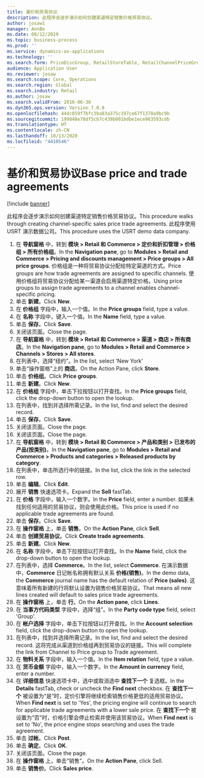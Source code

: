 ```yaml
---
title: 基价和贸易协议
description: 此程序会逐步演示如何创建渠道特定销售价格贸易协议。
author: josaw1
manager: AnnBe
ms.date: 08/12/2019
ms.topic: business-process
ms.prod: ''
ms.service: dynamics-ax-applications
ms.technology: ''
ms.search.form: PriceDiscGroup, RetailStoreTable, RetailChannelPriceGroup, EcoResProductDetailsExtended, PriceDiscAdmTable, PriceDiscAdm
audience: Application User
ms.reviewer: josaw
ms.search.scope: Core, Operations
ms.search.region: Global
ms.search.industry: Retail
ms.author: josaw
ms.search.validFrom: 2016-06-30
ms.dyn365.ops.version: Version 7.0.0
ms.openlocfilehash: 44dc059f7bfc3ba83a375c197ce67f1378a9bc9b
ms.sourcegitcommit: 199848e78df5cb7c439b001bdbe1ece963593cdb
ms.translationtype: HT
ms.contentlocale: zh-CN
ms.lasthandoff: 10/13/2020
ms.locfileid: "4410546"
---
```

# <a name="base-price-and-trade-agreements"></a><span data-ttu-id="16b9f-103">基价和贸易协议</span><span class="sxs-lookup"><span data-stu-id="16b9f-103">Base price and trade agreements</span></span>

[!include [banner](../includes/banner.md)]

<span data-ttu-id="16b9f-104">此程序会逐步演示如何创建渠道特定销售价格贸易协议。</span><span class="sxs-lookup"><span data-stu-id="16b9f-104">This procedure walks through creating channel-specific sales price trade agreements.</span></span> <span data-ttu-id="16b9f-105">此程序使用 USRT 演示数据公司。</span><span class="sxs-lookup"><span data-stu-id="16b9f-105">This procedure uses the USRT demo data company.</span></span>

1. <span data-ttu-id="16b9f-106">在 **导航窗格** 中，转到 **模块 > Retail 和 Commerce > 定价和折扣管理 > 价格组 > 所有价格组**。</span><span class="sxs-lookup"><span data-stu-id="16b9f-106">In the **Navigation pane**, go to **Modules > Retail and Commerce > Pricing and discounts management > Price groups > All price groups**.</span></span> <span data-ttu-id="16b9f-107">价格组是一种将贸易协议分配给特定渠道的方式。</span><span class="sxs-lookup"><span data-stu-id="16b9f-107">Price groups are how trade agreements are assigned to specific channels.</span></span> <span data-ttu-id="16b9f-108">使用价格组将贸易协议分配给某一渠道会启用渠道特定价格。</span><span class="sxs-lookup"><span data-stu-id="16b9f-108">Using price groups to assign trade agreements to a channel enables channel-specific pricing.</span></span>  
2. <span data-ttu-id="16b9f-109">单击 **新建**。</span><span class="sxs-lookup"><span data-stu-id="16b9f-109">Click **New**.</span></span>
3. <span data-ttu-id="16b9f-110">在 **价格组** 字段中，输入一个值。</span><span class="sxs-lookup"><span data-stu-id="16b9f-110">In the **Price groups** field, type a value.</span></span>
4. <span data-ttu-id="16b9f-111">在 **名称** 字段中，键入一个值。</span><span class="sxs-lookup"><span data-stu-id="16b9f-111">In the **Name** field, type a value.</span></span>
5. <span data-ttu-id="16b9f-112">单击 **保存**。</span><span class="sxs-lookup"><span data-stu-id="16b9f-112">Click **Save**.</span></span>
6. <span data-ttu-id="16b9f-113">关闭该页面。</span><span class="sxs-lookup"><span data-stu-id="16b9f-113">Close the page.</span></span>
7. <span data-ttu-id="16b9f-114">在 **导航窗格** 中，转到 **模块 > Retail 和 Commerce > 渠道 > 商店 > 所有商店**。</span><span class="sxs-lookup"><span data-stu-id="16b9f-114">In the **Navigation pane**, go to **Modules > Retail and Commerce > Channels > Stores > All stores**.</span></span>
8. <span data-ttu-id="16b9f-115">在列表中，选择“纽约”。</span><span class="sxs-lookup"><span data-stu-id="16b9f-115">In the list, select 'New York'</span></span>
9. <span data-ttu-id="16b9f-116">单击“操作窗格”上的 **商店**。</span><span class="sxs-lookup"><span data-stu-id="16b9f-116">On the Action Pane, click **Store**.</span></span>
10. <span data-ttu-id="16b9f-117">单击 **价格组**。</span><span class="sxs-lookup"><span data-stu-id="16b9f-117">Click **Price groups**.</span></span>
11. <span data-ttu-id="16b9f-118">单击 **新建**。</span><span class="sxs-lookup"><span data-stu-id="16b9f-118">Click **New**.</span></span>
12. <span data-ttu-id="16b9f-119">在 **价格组** 字段中，单击下拉按钮以打开查找。</span><span class="sxs-lookup"><span data-stu-id="16b9f-119">In the **Price groups** field, click the drop-down button to open the lookup.</span></span>
13. <span data-ttu-id="16b9f-120">在列表中，找到并选择所需记录。</span><span class="sxs-lookup"><span data-stu-id="16b9f-120">In the list, find and select the desired record.</span></span>
14. <span data-ttu-id="16b9f-121">单击 **保存**。</span><span class="sxs-lookup"><span data-stu-id="16b9f-121">Click **Save**.</span></span>
15. <span data-ttu-id="16b9f-122">关闭该页面。</span><span class="sxs-lookup"><span data-stu-id="16b9f-122">Close the page.</span></span>
16. <span data-ttu-id="16b9f-123">关闭该页面。</span><span class="sxs-lookup"><span data-stu-id="16b9f-123">Close the page.</span></span>
17. <span data-ttu-id="16b9f-124">在 **导航窗格** 中，转到 **模块 > Retail 和 Commerce > 产品和类别 > 已发布的产品(按类别)**。</span><span class="sxs-lookup"><span data-stu-id="16b9f-124">In the **Navigation pane**, go to **Modules > Retail and Commerce > Products and categories > Released products by category**.</span></span>
18. <span data-ttu-id="16b9f-125">在列表中，单击所选行中的链接。</span><span class="sxs-lookup"><span data-stu-id="16b9f-125">In the list, click the link in the selected row.</span></span>
19. <span data-ttu-id="16b9f-126">单击 **编辑**。</span><span class="sxs-lookup"><span data-stu-id="16b9f-126">Click **Edit**.</span></span>
20. <span data-ttu-id="16b9f-127">展开 **销售** 快速选项卡。</span><span class="sxs-lookup"><span data-stu-id="16b9f-127">Expand the **Sell** fastTab.</span></span>
21. <span data-ttu-id="16b9f-128">在 **价格** 字段中，输入一个数字。</span><span class="sxs-lookup"><span data-stu-id="16b9f-128">In the **Price** field, enter a number.</span></span> <span data-ttu-id="16b9f-129">如果未找到任何适用的贸易协议，则会使用此价格。</span><span class="sxs-lookup"><span data-stu-id="16b9f-129">This price is used if no applicable trade agreements are found.</span></span>  
22. <span data-ttu-id="16b9f-130">单击 **保存**。</span><span class="sxs-lookup"><span data-stu-id="16b9f-130">Click **Save**.</span></span>
23. <span data-ttu-id="16b9f-131">在 **操作窗格** 上，单击 **销售**。</span><span class="sxs-lookup"><span data-stu-id="16b9f-131">On the **Action Pane**, click **Sell**.</span></span>
24. <span data-ttu-id="16b9f-132">单击 **创建贸易协议**。</span><span class="sxs-lookup"><span data-stu-id="16b9f-132">Click **Create trade agreements**.</span></span>
25. <span data-ttu-id="16b9f-133">单击 **新建**。</span><span class="sxs-lookup"><span data-stu-id="16b9f-133">Click **New**.</span></span>
26. <span data-ttu-id="16b9f-134">在 **名称** 字段中，单击下拉按钮以打开查找。</span><span class="sxs-lookup"><span data-stu-id="16b9f-134">In the **Name** field, click the drop-down button to open the lookup.</span></span>
27. <span data-ttu-id="16b9f-135">在列表中，选择 **Commerce**。</span><span class="sxs-lookup"><span data-stu-id="16b9f-135">In the list, select **Commerce**.</span></span> <span data-ttu-id="16b9f-136">在演示数据中，**Commerce** 日记帐名称拥有默认关系 **价格(销售)**。</span><span class="sxs-lookup"><span data-stu-id="16b9f-136">In the demo data, the **Commerce** journal name has the default relation of **Price (sales)**.</span></span> <span data-ttu-id="16b9f-137">这意味着所有新建的行将默认设置为销售价格贸易协议。</span><span class="sxs-lookup"><span data-stu-id="16b9f-137">That means all new lines created will default to sales price trade agreements.</span></span>  
28. <span data-ttu-id="16b9f-138">在 **操作窗格** 上，单击 **行**。</span><span class="sxs-lookup"><span data-stu-id="16b9f-138">On the **Action pane**, click **Lines**.</span></span>
29. <span data-ttu-id="16b9f-139">在 **当事方代码类型** 字段中，选择“组”。</span><span class="sxs-lookup"><span data-stu-id="16b9f-139">In the **Party code type** field, select 'Group'.</span></span>
30. <span data-ttu-id="16b9f-140">在 **帐户选择** 字段中，单击下拉按钮以打开查找。</span><span class="sxs-lookup"><span data-stu-id="16b9f-140">In the **Account selection** field, click the drop-down button to open the lookup.</span></span>
31. <span data-ttu-id="16b9f-141">在列表中，找到并选择所需记录。</span><span class="sxs-lookup"><span data-stu-id="16b9f-141">In the list, find and select the desired record.</span></span> <span data-ttu-id="16b9f-142">这将完成从渠道到价格组再到贸易协议的链接。</span><span class="sxs-lookup"><span data-stu-id="16b9f-142">This will complete the link from Channel to Price group to Trade agreement.</span></span>  
32. <span data-ttu-id="16b9f-143">在 **物料关系** 字段中，输入一个值。</span><span class="sxs-lookup"><span data-stu-id="16b9f-143">In the **Item relation** field, type a value.</span></span>
33. <span data-ttu-id="16b9f-144">在 **货币金额** 字段中，输入一个数字。</span><span class="sxs-lookup"><span data-stu-id="16b9f-144">In the **Amount in currency** field, enter a number.</span></span>
34. <span data-ttu-id="16b9f-145">在 **详细信息** 快速选项卡中，选中或取消选中 **查找下一个** 复选框。</span><span class="sxs-lookup"><span data-stu-id="16b9f-145">In the **Details** fastTab, check or uncheck the **Find next** checkbox.</span></span> <span data-ttu-id="16b9f-146">在 **查找下一个** 被设置为“是”时，定价引擎将继续检索销售价格更低的适用贸易协议。</span><span class="sxs-lookup"><span data-stu-id="16b9f-146">When **Find next** is set to 'Yes', the pricing engine will continue to search for applicable trade agreements with a lower sale price.</span></span> <span data-ttu-id="16b9f-147">在 **查找下一个** 被设置为“否”时，价格引擎会停止检索并使用该贸易协议。</span><span class="sxs-lookup"><span data-stu-id="16b9f-147">When **Find next** is set to 'No', the price engine stops searching and uses the trade agreement.</span></span>  
35. <span data-ttu-id="16b9f-148">单击 **过帐**。</span><span class="sxs-lookup"><span data-stu-id="16b9f-148">Click **Post**.</span></span>
36. <span data-ttu-id="16b9f-149">单击 **确定**。</span><span class="sxs-lookup"><span data-stu-id="16b9f-149">Click **OK**.</span></span>
37. <span data-ttu-id="16b9f-150">关闭该页面。</span><span class="sxs-lookup"><span data-stu-id="16b9f-150">Close the page.</span></span>
38. <span data-ttu-id="16b9f-151">在 **操作窗格** 上，单击“销售”。</span><span class="sxs-lookup"><span data-stu-id="16b9f-151">On the **Action Pane**, click Sell.</span></span>
39. <span data-ttu-id="16b9f-152">单击 **销售价**。</span><span class="sxs-lookup"><span data-stu-id="16b9f-152">Click **Sales price**.</span></span>


